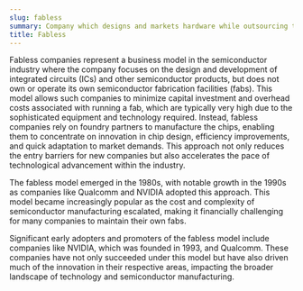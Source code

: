 ```yaml
---
slug: fabless
summary: Company which designs and markets hardware while outsourcing the manufacturing of silicon wafers and chips to specialized semiconductor foundries.
title: Fabless
---
```


Fabless companies represent a business model in the semiconductor industry where the company focuses on the design and development of integrated circuits (ICs) and other semiconductor products, but does not own or operate its own semiconductor fabrication facilities (fabs). This model allows such companies to minimize capital investment and overhead costs associated with running a fab, which are typically very high due to the sophisticated equipment and technology required. Instead, fabless companies rely on foundry partners to manufacture the chips, enabling them to concentrate on innovation in chip design, efficiency improvements, and quick adaptation to market demands. This approach not only reduces the entry barriers for new companies but also accelerates the pace of technological advancement within the industry.

The fabless model emerged in the 1980s, with notable growth in the 1990s as companies like Qualcomm and NVIDIA adopted this approach. This model became increasingly popular as the cost and complexity of semiconductor manufacturing escalated, making it financially challenging for many companies to maintain their own fabs.

Significant early adopters and promoters of the fabless model include companies like NVIDIA, which was founded in 1993, and Qualcomm. These companies have not only succeeded under this model but have also driven much of the innovation in their respective areas, impacting the broader landscape of technology and semiconductor manufacturing.